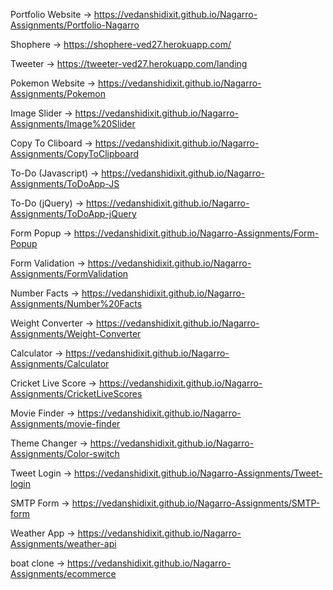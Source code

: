 Portfolio Website -> https://vedanshidixit.github.io/Nagarro-Assignments/Portfolio-Nagarro

Shophere -> https://shophere-ved27.herokuapp.com/

Tweeter -> https://tweeter-ved27.herokuapp.com/landing

Pokemon Website -> https://vedanshidixit.github.io/Nagarro-Assignments/Pokemon

Image Slider -> https://vedanshidixit.github.io/Nagarro-Assignments/Image%20Slider

Copy To Cliboard  -> https://vedanshidixit.github.io/Nagarro-Assignments/CopyToClipboard

To-Do (Javascript) -> https://vedanshidixit.github.io/Nagarro-Assignments/ToDoApp-JS

To-Do (jQuery) -> https://vedanshidixit.github.io/Nagarro-Assignments/ToDoApp-jQuery

Form Popup -> https://vedanshidixit.github.io/Nagarro-Assignments/Form-Popup
 
Form Validation -> https://vedanshidixit.github.io/Nagarro-Assignments/FormValidation

Number Facts -> https://vedanshidixit.github.io/Nagarro-Assignments/Number%20Facts

Weight Converter -> https://vedanshidixit.github.io/Nagarro-Assignments/Weight-Converter

Calculator -> https://vedanshidixit.github.io/Nagarro-Assignments/Calculator

Cricket Live Score -> https://vedanshidixit.github.io/Nagarro-Assignments/CricketLiveScores

Movie Finder -> https://vedanshidixit.github.io/Nagarro-Assignments/movie-finder

Theme Changer -> https://vedanshidixit.github.io/Nagarro-Assignments/Color-switch

Tweet Login  -> https://vedanshidixit.github.io/Nagarro-Assignments/Tweet-login

SMTP Form  -> https://vedanshidixit.github.io/Nagarro-Assignments/SMTP-form

Weather App  -> https://vedanshidixit.github.io/Nagarro-Assignments/weather-api

boat clone  -> https://vedanshidixit.github.io/Nagarro-Assignments/ecommerce
